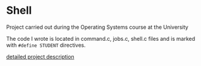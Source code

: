 # Shell

Project carried out during the Operating Systems course at the University

The code I wrote is located in command.c, jobs.c, shell.c files and is marked with `#define STUDENT` directives.

[detailed project description](so23_projekt_shell.pdf)
